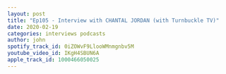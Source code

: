 ```yaml
---
layout: post
title: "Ep105 - Interview with CHANTAL JORDAN (with Turnbuckle TV)"
date: 2020-02-19
categories: interviews podcasts
author: john
spotify_track_id: 0iZOWvF9LlooWMnmgnbv5M
youtube_video_id: IKgH4SBUN6A
apple_track_id: 1000466050025
---
```

